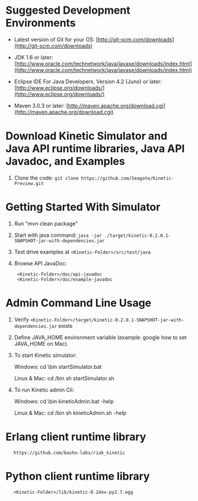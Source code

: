 Suggested Development Environments
==================================
* Latest version of Git for your OS: [http://git-scm.com/downloads](http://git-scm.com/downloads)

* JDK 1.6 or later: [http://www.oracle.com/technetwork/java/javase/downloads/index.html](http://www.oracle.com/technetwork/java/javase/downloads/index.html)

* Eclipse IDE For Java Developers. Version 4.2 (Juno) or later: [http://www.eclipse.org/downloads/](http://www.eclipse.org/downloads/)

* Maven 3.0.3 or later: [http://maven.apache.org/download.cgi](http://maven.apache.org/download.cgi)

Download Kinetic Simulator and Java API runtime libraries, Java API Javadoc, and Examples
==================================
1. Clone the code: `git clone https://github.com/Seagate/Kinetic-Preview.git`

Getting Started With Simulator
==================================
1. Run "mvn clean package"

2. Start with java command: 
       `java -jar ./target/kinetic-0.2.0.1-SNAPSHOT-jar-with-dependencies.jar`

3. Test drive examples at `<Kinetic-Folder>/src/test/java`

4. Browse API JavaDoc:

        <Kinetic-Folder>/doc/api-javadoc
        <Kinetic-Folder>/doc/example-javadoc
   
Admin Command Line Usage
==================================
1. Verify `<Kinetic-Folder>/target/kinetic-0.2.0.1-SNAPSHOT-jar-with-dependencies.jar` exists

2. Define JAVA_HOME environment variable (example: google how to set JAVA_HOME on Mac).

3. To start Kinetic simulator:

   Windows: 
            cd <Kinetic-Folder>\bin
            startSimulator.bat
            
   Linux & Mac:
            cd <Kinetic-Folder>/bin
            sh startSimulator.sh
            
4. To run Kinetic admin Cli:

   Windows: 
            cd <Kinetic-Folder>\bin
            kineticAdmin.bat -help
            
   Linux & Mac:
            cd <Kinetic-Folder>/bin
            sh kineticAdmin.sh -help
            
Erlang client runtime library
==========================================
       https://github.com/basho-labs/riak_kinetic

Python client runtime library
=============================================
       <Kinetic-Folder>/lib/kinetic-0.2dev-py2.7.egg
